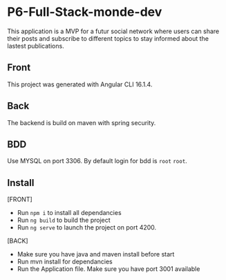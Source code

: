 # P6-Full-Stack-monde-dev
This application is a MVP for a futur social network where users can share their posts and subscribe to different topics to stay informed about the lastest publications. 

## Front
This project was generated with Angular CLI 16.1.4.

## Back
The backend is build on maven with spring security.

## BDD 
Use MYSQL on port 3306. By default login for bdd is `root` `root`. 

## Install 
[FRONT] 
- Run `npm i` to install all dependancies
- Run `ng build` to build the project
- Run `ng serve` to launch the project on port 4200. 

[BACK] 
- Make sure you have java and maven install before start
- Run mvn install for dependancies
- Run the Application file. Make sure you have port 3001 available
